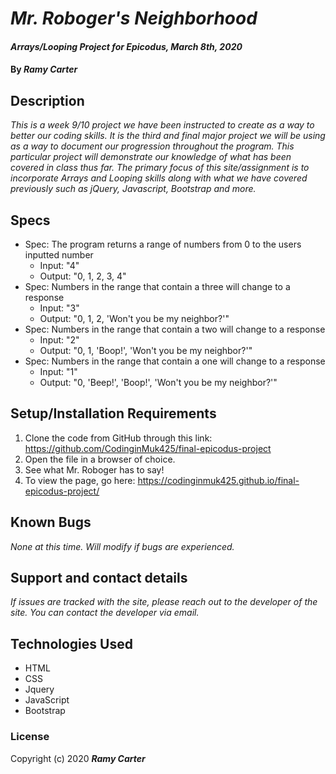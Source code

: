 # _Mr. Roboger's Neighborhood_

#### _Arrays/Looping Project for Epicodus, March 8th, 2020_

#### By _**Ramy Carter**_

## Description

_This is a week 9/10 project we have been instructed to create as a way to better our coding skills. It is the third and final major project we will be using as a way to document our progression throughout the program. This particular project will demonstrate our knowledge of what has been covered in class thus far. The primary focus of this site/assignment is to incorporate Arrays and Looping skills along with what we have covered previously such as jQuery, Javascript, Bootstrap and more._
## Specs
* Spec: The program returns a range of numbers from 0 to the users inputted number 
    * Input: "4"
    * Output: "0, 1, 2, 3, 4"    
* Spec: Numbers in the range that contain a three will change to a response 
    * Input: "3"
    * Output: "0, 1, 2, 'Won't you be my neighbor?'"
* Spec: Numbers in the range that contain a two will change to a response 
    * Input: "2"
    * Output: "0, 1, 'Boop!', 'Won't you be my neighbor?'"
* Spec: Numbers in the range that contain a one will change to a response 
    * Input: "1"
    * Output: "0, 'Beep!', 'Boop!', 'Won't you be my neighbor?'"

## Setup/Installation Requirements

1. Clone the code from GitHub through this link: https://github.com/CodinginMuk425/final-epicodus-project
2. Open the file in a browser of choice.
3. See what Mr. Roboger has to say!
4. To view the page, go here: https://codinginmuk425.github.io/final-epicodus-project/

## Known Bugs

_None at this time. Will modify if bugs are experienced._

## Support and contact details

_If issues are tracked with the site, please reach out to the developer of the site. You can contact the developer via email._

## Technologies Used

* HTML
* CSS
* Jquery
* JavaScript
* Bootstrap

### License

Copyright (c) 2020 **_Ramy Carter_**